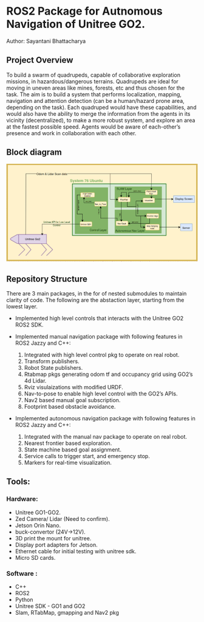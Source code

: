 # ROS2 Package for Autnomous Navigation of Unitree GO2.

Author: Sayantani Bhattacharya

## Project Overview

To build a swarm of quadrupeds, capable of collaborative exploration missions, in hazardous/dangerous terrains.
Quadrupeds are ideal for moving in uneven areas like mines, forests, etc and thus chosen for the task. The aim is to 
build a system that performs localization, mapping, navigation and attention detection (can be a human/hazard prone area, 
depending on the task). Each quadruped would have these capabilities, and would also have the ability to merge the 
information from the agents in its vicinity (decentralized), to make a more robust system, and explore an area at the 
fastest possible speed. Agents would be aware of each-other’s presence and work in collaboration with each other.

## Block diagram

<!-- 1. Complete system:</br>
<p align="right">
  <img src="/images/system_block.png" alt="Alt text" width="700"/>
</p> -->

<!-- 2. The Block diagram:</br>
    (subject to modifications) </br> -->
<p align="right">
  <img src="/images/go2.png" alt="Alt text" width="700"/>
</p>

## Repository Structure

There are 3 main packages, in the for of nested submodules to maintain clarity of code. 
The following are the abstaction layer, starting from the lowest layer.

- Implemented high level controls that interacts with the Unitree GO2 ROS2 SDK.

- Implemented manual navigation package with following features in ROS2 Jazzy and C++:

    1. Integrated with high level control pkg to operate on real robot.
    2. Transform publishers.
    3. Robot State publishers.
    4. Rtabmap pkgs generating odom tf and occupancy grid using GO2’s 4d Lidar.
    5. Rviz visulaizations with modified URDF.
    6. Nav-to-pose to enable high level control with the GO2’s APIs.
    7. Nav2 based manual goal subscription.
    8. Footprint based obstacle avoidance.

- Implemented autonomous navigation package with following features in ROS2 Jazzy and C++:

    1. Integrated with the manual nav package to operate on real robot.
    2. Nearest frontier based exploration.
    3. State machine based goal assignment.
    4. Service calls to trigger start, and emergency stop.
    5. Markers for real-time visualization.


## Tools:

### Hardware:
  - Unitree GO1-GO2.
  - Zed Camera/ Lidar (Need to confirm).
  - Jetson Orin Nano.
  - buck-convertor (24V->12V).
  - 3D print the mount for unitree.
  - Display port adapters for Jetson.
  - Ethernet cable for initial testing with unitree sdk.
  - Micro SD cards.

### Software : 
  - C++
  - ROS2
  - Python
  - Unitree SDK - GO1 and GO2
  - Slam, RTabMap, gmapping and Nav2 pkg
